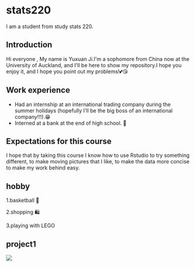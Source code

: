 # stats220
I am a student from study stats 220.


## Introduction 
Hi everyone , My name is Yuxuan Ji.I'm a sophomore from China now at the University of Auckland, and I'll be here to show my repository.I hope you enjoy it, and I hope you point out my problems!💕😘


## Work experience
- Had an internship at an international trading company during the summer holidays (hopefully I'll be the big boss of an international company!!!).😁
- Interned at a bank at the end of high school. 🏫

## Expectations for this course
I hope that by taking this course I know how to use Rstudio to try something different, to make moving pictures that I like, to make the data more concise to make my work behind easy.


## hobby
1.basketball 🏀 

2.shopping 🛍️ 

3.playing with LEGO


## project1
![](https://github.com/jyx200308/stats220/blob/59ffd03bcea133f15d8defa66f49db3d4091a53b/index)
